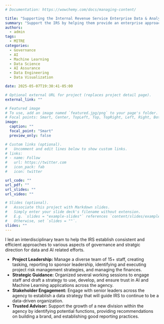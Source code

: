 ```yaml
---
# Documentation: https://wowchemy.com/docs/managing-content/

title: "Supporting the Internal Revenue Service Enterprise Data & Analytics Governance Program Management Office"
summary: "Support the IRS by helping them provide an enterprise approach to data and AI governance as well as provide recommendations on aligning investments and activities to an entperise strategy."
authors: 
  - admin
tags: 
  - MITRE
categories: 
  - Governance
  - AI
  - Machine Learning
  - Data Science
  - AI Assurance
  - Data Engineering
  - Data Visualization

date: 2025-05-07T19:30:41-05:00

# Optional external URL for project (replaces project detail page).
external_link: ""

# Featured image
# To use, add an image named `featured.jpg/png` to your page's folder.
# Focal points: Smart, Center, TopLeft, Top, TopRight, Left, Right, BottomLeft, Bottom, BottomRight.
image:
  caption: ""
  focal_point: "Smart"
  preview_only: false

# Custom links (optional).
#   Uncomment and edit lines below to show custom links.
# links:
# - name: Follow
#   url: https://twitter.com
#   icon_pack: fab
#   icon: twitter

url_code: ""
url_pdf: ""
url_slides: ""
url_video: ""

# Slides (optional).
#   Associate this project with Markdown slides.
#   Simply enter your slide deck's filename without extension.
#   E.g. `slides = "example-slides"` references `content/slides/example-slides.md`.
#   Otherwise, set `slides = ""`.
slides: ""
---
```


I led an interdisciplinary team to help the IRS establish consistent and efficient approaches to various aspects of governance and stratgic direction for data and AI related efforts.  

- **Project Leadership:** Manage a diverse team of 15+ staff, creating tasking, reporting to sponsor leadership, identifying and executing project risk management strategies, and managing the finances. 
- **Strategic Guidance:** Organized several working sessions to engage staff and draft a strategy to use, develop, and ensure trust in AI and Machine Learning applications across the agency. 
- **Stakeholder Engagement:** Engage with senior leaders across the agency to establish a data strategy that will guide IRS to continue to be a data-driven organization. 
- **Trusted Advisor:** Support the growth of a new division within the agency by identifying potential functions, providing recommendations on building a brand, and establishing good reporting practices.

